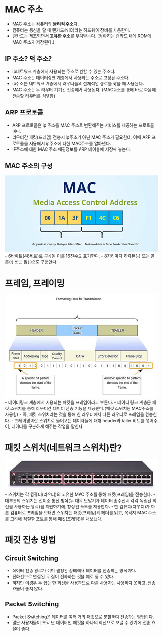 # MAC 주소 
- MAC 주소는 컴퓨터의 **물리적 주소**다.
- 컴퓨터는 통신을 할 때 랜카드(NIC)라는 하드웨어 장비를 사용한다.
- 랜카드는 제조되면서 **고유한 주소**를 부여받는다. (정확히는 랜카드 내에 ROM에 MAC 주소가 저장된다.)

## IP 주소? 맥 주소?
- ip네트워크 계층에서 사용되는 주소로 변할 수 있는 주소다.
- MAC 주소는 데이터링크 계층에서 사용되는 주소로 고정된 주소다.
- ip주소는 네트워크 계층에서 라우터들의 전체적인 경로를 찾을 때 사용돤다.
- MAC 주소는 두 라우터 기기간 전송에서 사용된다. (MAC주소를 통해 바로 다음에 전송할 라우터를 식별함)

## ARP 프로토콜
- ARP 프로토콜은 ip 주소를 MAC 주소로 변환해주는 서비스를 제공하는 프로토콜이다. 
- 라우터간 패킷(프레임) 전송시 ip주소가 아닌 MAC 주소가 필요한데, 이때 ARP 프로토콜을 사용해서 ip주소에 대한 MAC주소를 알아낸다.
- IP주소에 대한 MAC 주소 매핑정보를 ARP 테이블에 저장해 놓는다. 

## MAC 주소의 구성
<img src="./img/mac-address1.png" width="550" />
- 6바이트(48비트)로 구성됨 이를 16진수도 표기한다.
- 8자리마다 하이픈(-) 또는 콜론(:) 또는 점(.)으로 구분한다.

# 프레임, 프레이밍
<img src="./img/mac-address2.png" width="550" />
- 데이터링크 계층에서 사용되는 패킷을 프레임이라고 부른다. 
- 데이터 링크 계층은 패킷 스위치를 통해 라우터간 데이터 전송 기능을 제공한다.(패킷 스위치는 MAC주소를 사용함)
- 즉, 패킷 스위치라는 것을 통해 한 라우터에서 다른 라우터로 프레임을 전송한다. 
- 프레이밍이란 스위치로 들어오는 데이터들에 대해 header와 tailer 비트를 넣어주어, 데이터를 구분하게 해주는 작업을 말한다. 

# 패킷 스위치(네트워크 스위치)란?
<img src="./img/mac-address3.jpg" width="550" />
- 스위치는 각 컴퓨터(라우터)의 고유한 MAC 주소를 통해 패킷(프레임)을 전송한다. 
- 대부분의 스위치는 전이중 통신 방식(두 대의 단말기가 데이터 송수신시 각각 독립된 회선을 사용하는 방식)을 지원하기에, 향상된 속도를 제공한다. 
- 한 컴퓨터(라우터)가 다른 컴퓨터로 프레임을 보내면 스위치는 패킷(프레임)의 헤더를 읽고, 목적지 MAC 주소를 고려해 적절한 포트를 통해 패킷(프레임)을 내보낸다.

# 패킷 전송 방법
## Circuit Switching
- 데이터 전송 경로가 이미 결정된 상태에서 데이터를 전송하는 방식이다.
- 전화선으로 연결된 두 집이 전화하는 것을 예로 들 수 있다. 
- 하지만 이경우 두 집만 한 회선을 사용하므로 다른 사용자는 사용하지 못하고, 전송 효율이 좋지 않다.

## Packet Switching
- Packet Switching은 데이터를 여러 개의 패킷으로 분할하여 전송하는 방법이다.
- 많은 사용자들이 조각 난 데이터인 패킷을 하나의 회선으로 보낼 수 있기에 전송 효율이 좋다. 
